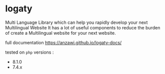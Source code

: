 # logaty
Multi Language Library which can help you rapidly develop your next Multilingual Website 
It has a lot of useful components to reduce the burden of create a Multilingual website for your next website.


full documentation https://anzawi.github.io/logaty-docs/


tested on `php` versions :
- 8.1.0
- 7.4.x
